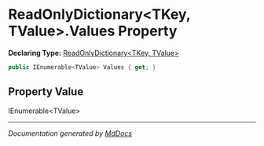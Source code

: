 # ReadOnlyDictionary\<TKey, TValue\>.Values Property

**Declaring Type:** [ReadOnlyDictionary\<TKey, TValue\>](../Type.md)

```csharp
public IEnumerable<TValue> Values { get; }
```

## Property Value

IEnumerable\<TValue\>

___

*Documentation generated by [MdDocs](https://github.com/ap0llo/mddocs)*
